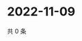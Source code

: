 # 2022-11-09

共 0 条

<!-- BEGIN WEIBO -->
<!-- 最后更新时间 Wed Nov 09 2022 23:01:22 GMT+0800 (China Standard Time) -->

<!-- END WEIBO -->
